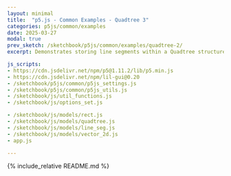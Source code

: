 ```yaml
---
layout: minimal
title:  "p5.js - Common Examples - Quadtree 3"
categories: p5js/common/examples
date: 2025-03-27
modal: true
prev_sketch: /sketchbook/p5js/common/examples/quadtree-2/
excerpt: Demonstrates storing line segments within a Quadtree structure, and querying by either rectangle or another line-segment.

js_scripts:
- https://cdn.jsdelivr.net/npm/p5@1.11.2/lib/p5.min.js
- https://cdn.jsdelivr.net/npm/lil-gui@0.20
- /sketchbook/p5js/common/p5js_settings.js
- /sketchbook/p5js/common/p5js_utils.js
- /sketchbook/js/util_functions.js
- /sketchbook/js/options_set.js

- /sketchbook/js/models/rect.js
- /sketchbook/js/models/quadtree.js
- /sketchbook/js/models/line_seg.js
- /sketchbook/js/models/vector_2d.js
- app.js

---
```


{% include_relative README.md %}

